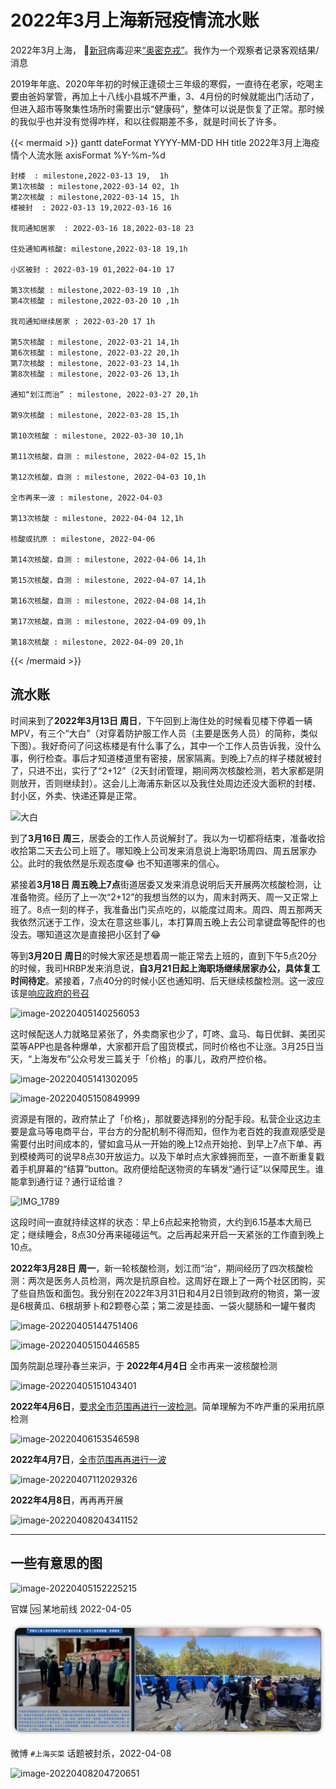 # 2022年3月上海新冠疫情流水账




2022年3月上海， 🦠[新冠](https://en.wikipedia.org/wiki/COVID-19)病毒迎来[“奥密克戎”](https://en.wikipedia.org/wiki/SARS-CoV-2_Omicron_variant)。我作为一个观察者记录客观结果/消息

<!--more-->

2019年年底、2020年年初的时候正逢硕士三年级的寒假，一直待在老家，吃喝主要由爸妈掌管，再加上十八线小县城不严重，3、4月份的时候就能出门活动了，但进入超市等聚集性场所时需要出示“健康码”，整体可以说是恢复了正常。那时候的我似乎也并没有觉得咋样，和以往假期差不多，就是时间长了许多。


{{< mermaid >}}
gantt
    dateFormat YYYY-MM-DD HH
    title 2022年3月上海疫情个人流水账
    axisFormat  %Y-%m-%d

    封楼  : milestone,2022-03-13 19,  1h
    第1次核酸 : milestone,2022-03-14 02, 1h
    第2次核酸 : milestone,2022-03-14 15, 1h
    楼被封  : 2022-03-13 19,2022-03-16 16
    
    我司通知居家  : 2022-03-16 18,2022-03-18 23
    
    住处通知再核酸: milestone,2022-03-18 19,1h
    
    小区被封 : 2022-03-19 01,2022-04-10 17
    
    第3次核酸 : milestone,2022-03-19 10 ,1h
    第4次核酸 : milestone,2022-03-20 10 ,1h
    
    我司通知继续居家 : 2022-03-20 17 1h
    
    第5次核酸 : milestone, 2022-03-21 14,1h
    第6次核酸 : milestone, 2022-03-22 20,1h
    第7次核酸 : milestone, 2022-03-23 14,1h
    第8次核酸 : milestone, 2022-03-26 13,1h
    
    通知“划江而治” : milestone, 2022-03-27 20,1h
    
    第9次核酸 : milestone, 2022-03-28 15,1h
    
    第10次核酸 : milestone, 2022-03-30 10,1h
    
    第11次核酸，自测 : milestone, 2022-04-02 15,1h
    
    第12次核酸，自测 : milestone, 2022-04-03 10,1h
    
    全市再来一波 : milestone, 2022-04-03
    
    第13次核酸 : milestone, 2022-04-04 12,1h
    
    核酸或抗原 : milestone, 2022-04-06
    
    第14次核酸，自测 : milestone, 2022-04-06 14,1h
    
    第15次核酸，自测 : milestone, 2022-04-07 14,1h
    
    第16次核酸，自测 : milestone, 2022-04-08 14,1h
    
    第17次核酸，自测 : milestone, 2022-04-09 09,1h
    
    第18次核酸 : milestone, 2022-04-09 20,1h
{{< /mermaid >}}



## 流水账

时间来到了**2022年3月13日 周日**，下午回到上海住处的时候看见楼下停着一辆MPV，有三个“大白”（对穿着防护服工作人员（主要是医务人员）的简称，类似下图）。我好奇问了问这栋楼是有什么事了么，其中一个工作人员告诉我，没什么事，例行检查。事后才知道楼道里有密接，居家隔离。到晚上7点的样子楼就被封了，只进不出，实行了“2+12”（2天封闭管理，期间两次核酸检测，若大家都是阴则放开，否则继续封）。这会儿上海浦东新区以及我住处周边还没大面积的封楼、封小区，外卖、快递还算是正常。

![大白](https://gitee.com/unclehuzi/picture/raw/master/img/merlin_203870247_854ccfae-b075-4556-bf69-6c023309eb52-master1050.jpg)

到了**3月16日 周三**，居委会的工作人员说解封了。我以为一切都将结束，准备收拾收拾第二天去公司上班了。哪知晚上公司发来消息说上海职场周四、周五居家办公。此时的我依然是乐观态度😂 也不知道哪来的信心。

紧接着**3月18日 周五晚上7点**街道居委又发来消息说明后天开展两次核酸检测，让准备物资。经历了上一次“2+12”的我想当然的以为，周末封两天、周一又正常上班了。8点一刻的样子，我准备出门买点吃的，以能度过周末。周四、周五那两天我依然沉迷于工作，没太在意这些事儿，本打算周五晚上去公司拿键盘等配件的也没去。哪知道这次是直接把小区封了😂

等到**3月20日 周日**的时候大家还是想着周一能正常去上班的，直到下午5点20分的时候，我司HRBP发来消息说，**自3月21日起上海职场继续居家办公，具体复工时间待定**。紧接着，7点40分的时候小区也通知明、后天继续核酸检测。这一波应该是[响应政府的号召](https://mp.weixin.qq.com/s/ZrUzGlDkigQLR_Gs3jP95A)

![image-20220405140256053](https://gitee.com/unclehuzi/picture/raw/master/img/image-20220405140256053.png)

这时候配送人力就略显紧张了，外卖商家也少了，叮咚、盒马、每日优鲜、美团买菜等APP也是各种爆单，大家都开启了囤货模式，同时价格也不让涨。3月25日当天，“上海发布”公众号发三篇关于「价格」的事儿，政府严控价格。

![image-20220405141302095](https://gitee.com/unclehuzi/picture/raw/master/img/image-20220405141302095.png)

![image-20220405150849999](https://gitee.com/unclehuzi/picture/raw/master/img/image-20220405150849999.png)

资源是有限的，政府禁止了「价格」，那就要选择别的分配手段。私营企业这边主要是盒马等电商平台，平台方的分配机制不得而知，但作为老百姓的我直观感受是需要付出时间成本的，譬如盒马从一开始的晚上12点开始抢、到早上7点下单、再到模棱两可的说早8点30开放运力。以及下单时点大家蜂拥而至，一直不断重复戳着手机屏幕的“结算”button。政府便给配送物资的车辆发“通行证”以保障民生。谁能拿到通行证？通行证给谁？

![IMG_1789](https://gitee.com/unclehuzi/picture/raw/master/img/IMG_1789.jpg)

这段时间一直就持续这样的状态：早上6点起来抢物资，大约到6.15基本大局已定；继续睡会，8点30分再来碰碰运气。之后再起来开启一天紧张的工作直到晚上10点。

**2022年3月28日 周一**，新一轮核酸检测，划江而“治”，期间经历了四次核酸检测：两次是医务人员检测，两次是抗原自检。这周好在跟上了一两个社区团购，买了些自热饭和面包。我分别在2022年3月31日和4月2日领到政府的物资，第一波是6根黄瓜、6根胡萝卜和2颗卷心菜；第二波是挂面、一袋火腿肠和一罐午餐肉

![image-20220405144751406](https://gitee.com/unclehuzi/picture/raw/master/img/image-20220405144751406.png)

![image-20220405150446585](https://gitee.com/unclehuzi/picture/raw/master/img/image-20220405150446585.png)

国务院副总理孙春兰来沪，于 **2022年4月4日** 全市再来一波核酸检测

![image-20220405151043401](https://gitee.com/unclehuzi/picture/raw/master/img/image-20220405151043401.png)



**2022年4月6日**，[要求全市范围再进行一波检测](https://mp.weixin.qq.com/s/QXtV0k0vDYZQkPJ0W2XDDA)。简单理解为不咋严重的采用抗原检测

![image-20220406153546598](https://gitee.com/unclehuzi/picture/raw/master/img/image-20220406153546598.png)

**2022年4月7日**，[全市范围再再进行一波](https://mp.weixin.qq.com/s/vU7zkW0SeoqizeU50JLg3g)

![image-20220407112029326](https://gitee.com/unclehuzi/picture/raw/master/img/image-20220407112029326.png)

**2022年4月8日**，再再再开展

![image-20220408204341152](https://gitee.com/unclehuzi/picture/raw/master/img/image-20220408204341152.png)





---

## 一些有意思的图



![image-20220405152225215](https://gitee.com/unclehuzi/picture/raw/master/img/image-20220405152225215.png)

官媒 🆚 某地前线 2022-04-05

![](sh.png)

微博 `#上海买菜` 话题被封杀，2022-04-08

![image-20220408204720651](https://gitee.com/unclehuzi/picture/raw/master/img/image-20220408204720651.png)






<head> 
    <script defer src="https://use.fontawesome.com/releases/v5.0.13/js/all.js"></script> 
    <script defer src="https://use.fontawesome.com/releases/v5.0.13/js/v4-shims.js"></script> 
</head> 
<link rel="stylesheet" href="https://use.fontawesome.com/releases/v5.0.13/css/all.css">

